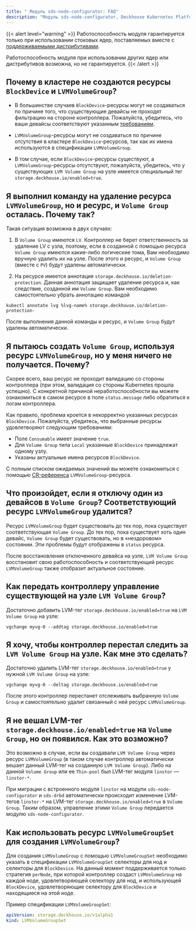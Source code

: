 ```yaml
---
title: " Модуль sds-node-configurator: FAQ"
description: "Модуль sds-node-configurator, Deckhouse Kubernetes Platform. Частые вопросы и ответы."
---
```

{{< alert level="warning" >}}
Работоспособность модуля гарантируется только при использовании стоковых ядер, поставляемых вместе с [поддерживаемыми дистрибутивами](https://deckhouse.ru/documentation/v1/supported_versions.html#linux).

Работоспособность модуля при использовании других ядер или дистрибутивов возможна, но не гарантируется.
{{< /alert >}}

## Почему в кластере не создаются ресурсы `BlockDevice` и `LVMVolumeGroup`?

* В большинстве случаев `BlockDevice`-ресурсы могут не создаваться по причине того, что существующие девайсы не проходят фильтрацию на стороне контроллера. Пожалуйста, убедитесь, что ваши девайсы соответствуют указанным [требованиям](./usage.html#требования-контроллера-к-девайсу).

* `LVMVolumeGroup`-ресурсы могут не создаваться по причине отсутствия в кластере `BlockDevice`-ресурсов, так как их имена используются в спецификации `LVMVolumeGroup`.

* В том случае, если `BlockDevice`-ресурсы существуют, а `LVMVolumeGroup`-ресурсы отсутствуют, пожалуйста, убедитесь, что у существующих `LVM Volume Group` на узле имеется специальный тег `storage.deckhouse.io/enabled=true`.

## Я выполнил команду на удаление ресурса `LVMVolumeGroup`, но и ресурс, и `Volume Group` осталась. Почему так?

Такая ситуация возможна в двух случаях: 

1. В `Volume Group` имеются `LV`. 
Контроллер не берет ответственность за удаление LV с узла, поэтому, если в созданной с помощью ресурса `Volume Group` имеются какие-либо логические тома, Вам необходимо вручную удалить их на узле. После этого и ресурс, и `Volume Group` (вместе с `PV`) будут удалены автоматически.

2. На ресурсе имеется аннотация `storage.deckhouse.io/deletion-protection`.
Данная аннотация защищает удаление ресурса и, как следствие, созданной им `Volume Group`. Вам необходимо самостоятельно убрать аннотацию командой 
```shell
kubectl annotate lvg %lvg-name% storage.deckhouse.io/deletion-protection-
```

После выполнения данной команды и ресурс, и `Volume Group` будут удалены автоматически.

## Я пытаюсь создать `Volume Group`, используя ресурс `LVMVolumeGroup`, но у меня ничего не получается. Почему?

Скорее всего, ваш ресурс не проходит валидацию со стороны контроллера (при этом, валидация со стороны Kubernetes прошла успешно).
С конкретной причиной неработоспособности вы можете ознакомиться в самом ресурсе в поле `status.message` либо обратиться
к логам контроллера.

Как правило, проблема кроется в некорректно указанных ресурсах `BlockDevice`. Пожалуйста, убедитесь, что выбранные
ресурсы удовлетворяют следующим требованиям:
- Поле `Consumable` имеет значение `true`.
- Для `Volume Group` типа `Local` указанные `BlockDevice` принадлежат одному узлу.<!-- > - Для `Volume Group` типа `Shared` указан единственный ресурс `BlockDevice`. -->
- Указаны актуальные имена ресурсов `BlockDevice`.

С полным списком ожидаемых значений вы можете ознакомиться с помощью [CR-референса](./cr.html) `LVMVolumeGroup`-ресурса.

## Что произойдет, если я отключу один из девайсов в `Volume Group`? Соответствующий ресурс `LVMVolumeGroup` удалится?

Ресурс `LVMVolumeGroup` будет существовать до тех пор, пока существует соответствующая `Volume Group`. До тех пор, пока
существует хоть один девайс, `Volume Group` будет существовать, но в «нездоровом» состоянии.
Эти проблемы будут отображены в `status` ресурса.

После восстановления отключенного девайса на узле, `LVM Volume Group` восстановит свою работоспособность и соответствующий ресурс `LVMVolumeGroup` также отобразит актуальное состояние.

## Как передать контроллеру управление существующей на узле `LVM Volume Group`?

Достаточно добавить LVM-тег `storage.deckhouse.io/enabled=true` на `LVM Volume Group` на узле: 

```shell
vgchange myvg-0 --addtag storage.deckhouse.io/enabled=true
```

## Я хочу, чтобы контроллер перестал следить за `LVM Volume Group` на узле. Как мне это сделать?

Достаточно удалить LVM-тег `storage.deckhouse.io/enabled=true` у нужной `LVM Volume Group` на узле:

```shell
vgchange myvg-0 --deltag storage.deckhouse.io/enabled=true
```

После этого контроллер перестанет отслеживать выбранную `Volume Group` и самостоятельно удалит связанный с ней ресурс `LVMVolumeGroup`.

## Я не вешал LVM-тег `storage.deckhouse.io/enabled=true` на `Volume Group`, но он появился. Как это возможно?

Это возможно в случае, если вы создавали `LVM Volume Group` через ресурс `LVMVolumeGroup` (в таком случае контроллер автоматически вешает данный LVM-тег на созданную `LVM Volume Group`). Либо на данной `Volume Group` или ее `Thin-pool` был LVM-тег модуля `linstor` — `linstor-*`.

При миграции с встроенного модуля `linstor` на модули `sds-node-configurator` и `sds-drbd` автоматически происходит изменение LVM-тегов `linstor-*` на LVM-тег `storage.deckhouse.io/enabled=true` в `Volume Group`. Таким образом, управление этими `Volume Group` передается модулю `sds-node-configurator`.

## Как использовать ресурс `LVMVolumeGroupSet` для создания `LVMVolumeGroup`?

Для создания `LVMVolumeGroup` с помощью `LVMVolumeGroupSet` необходимо указать в спецификации `LVMVolumeGroupSet` селекторы для нод и селекторы для `BlockDevice`. На данный момент поддерживается только стратегия `perNode`, при которой контроллер создаст `LVMVolumeGroup` на каждой ноде, удовлетворяющей селектору для нод, и использующей `BlockDevice`, удовлетворяющие селектору для `BlockDevice` и находящиеся на этой ноде.

Пример спецификации `LVMVolumeGroupSet`:

```yaml
apiVersion: storage.deckhouse.io/v1alpha1
kind: LVMVolumeGroupSet
